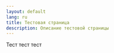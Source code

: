 ```yaml
---
layout: default
lang: ru
title: Тестовая страница
description: Описание тестовой страницы
---
```


Тест тест тест

